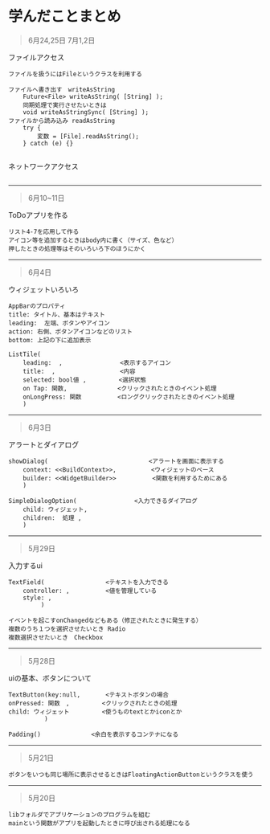 # 学んだことまとめ

>6月24,25日 7月1,2日

ファイルアクセス
```
ファイルを扱うにはFileというクラスを利用する

ファイルへ書き出す　writeAsString
    Future<File> writeAsString( [String] );
    同期処理で実行させたいときは
    void writeAsStringSync( [String] );
ファイルから読み込み readAsString
    try {
        変数 = [File].readAsString();
    } catch (e) {}
    
```
ネットワークアクセス
```

```

***

>6月10~11日

ToDoアプリを作る
```
リスト4-7を応用して作る
アイコン等を追加するときはbody内に書く（サイズ、色など）
押したときの処理等はそのいろいろ下のほうにかく
```

***

>6月4日

ウィジェットいろいろ
```
AppBarのプロパティ
title: タイトル、基本はテキスト
leading:  左端、ボタンやアイコン
action: 右側、ボタンアイコンなどのリスト
bottom: 上記の下に追加表示

ListTile(
    leading:  ,                <表示するアイコン
    title:  ,                  <内容
    selected: bool値 ,         <選択状態
    on Tap: 関数,              <クリックされたときのイベント処理
    onLongPress: 関数          <ロングクリックされたときのイベント処理
    )
```

***

>6月3日

アラートとダイアログ
```
showDialog(                            <アラートを画面に表示する
    context: <<BuildContext>>,        　<ウィジェットのベース
    builder: <<WidgetBuilder>>          <関数を利用するためにある
    )

SimpleDialogOption(                <入力できるダイアログ
    child: ウィジェット,
    children:  処理 ,
    )

```

***

>5月29日

入力するui
```
TextField(                 <テキストを入力できる
    controller: ,          <値を管理している
    style: ,               
         )

イベントを起こすonChangedなどもある（修正されたときに発生する）
複数のうち１つを選択させたいとき Radio
複数選択させたいとき　Checkbox
```
***

>5月28日

uiの基本、ボタンについて
```
TextButton(key:null,       <テキストボタンの場合
onPressed: 関数　,         <クリックされたときの処理
child: ウィジェット         <使うものtextとかiconとか
          )

Padding()              <余白を表示するコンテナになる
```
***

>5月21日
```
ボタンをいつも同じ場所に表示させるときはFloatingActionButtonというクラスを使う
```
***
>5月20日

```
libフォルダでアプリケーションのプログラムを組む
mainという関数がアプリを起動したときに呼び出される処理になる
```
